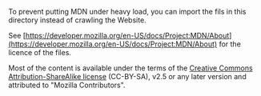 To prevent putting MDN under heavy load, you can import the fils in this directory instead of crawling the Website.

See [https://developer.mozilla.org/en-US/docs/Project:MDN/About](https://developer.mozilla.org/en-US/docs/Project:MDN/About) for the licence of the files.

Most of the content is available under the terms of the [Creative Commons Attribution-ShareAlike license](http://creativecommons.org/licenses/by-sa/2.5/) (CC-BY-SA), v2.5 or any later version and attributed to "Mozilla Contributors".

